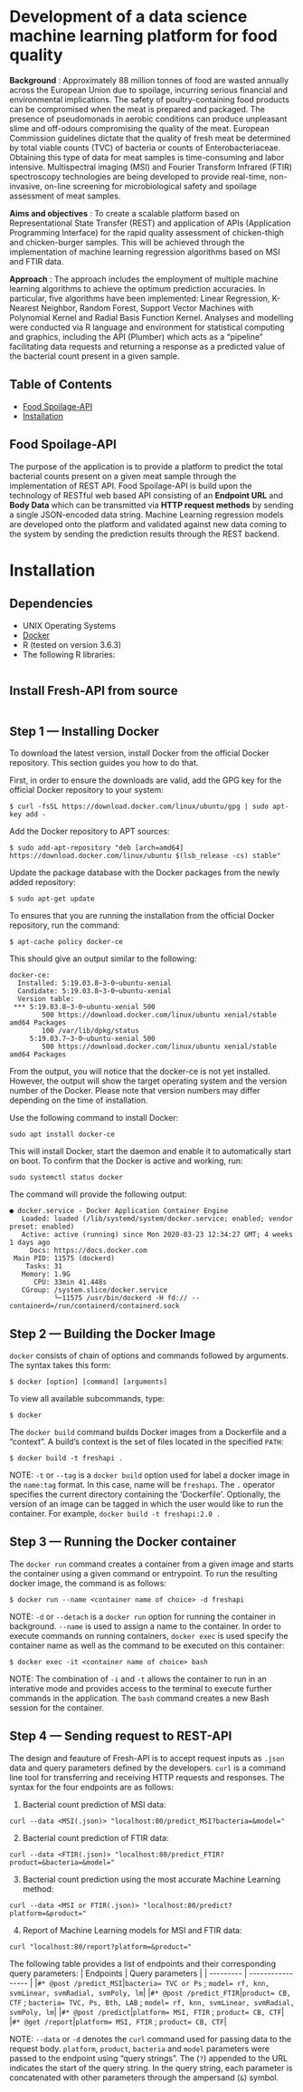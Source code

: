 # Development of a data science machine learning platform for food quality
**Background** : Approximately 88 million tonnes of food are wasted annually across the European Union due to spoilage, incurring serious financial and environmental implications. The safety of poultry-containing food products can be compromised when the meat is prepared and packaged. The presence of pseudomonads in aerobic conditions can produce unpleasant slime and off-odours compromising the quality of the meat. European Commission guidelines dictate that the quality of fresh meat be determined by total viable counts (TVC) of bacteria or counts of Enterobacteriaceae. Obtaining this type of data for meat samples is time-consuming and labor intensive. Multispectral imaging (MSI) and Fourier Transform Infrared (FTIR) spectroscopy technologies are being developed to provide real-time, non-invasive, on-line screening for microbiological safety and spoilage assessment of meat samples. 

**Aims and objectives** : To create a scalable platform based on Representational State Transfer (REST) and application of APIs (Application Programming Interface) for the rapid quality assessment of chicken-thigh and chicken-burger samples. This will be achieved through the implementation of machine learning regression algorithms based on MSI and FTIR data. 

**Approach** : The approach includes the employment of multiple machine learning algorithms to achieve the optimum prediction accuracies. In particular, five algorithms have been implemented: Linear Regression, K-Nearest Neighbor, Random Forest, Support Vector Machines with Polynomial Kernel and Radial Basis Function Kernel. Analyses and modelling were conducted via R language and environment for statistical computing and graphics, including the API (Plumber) which acts as a “pipeline” facilitating data requests and returning a response as a predicted value of the bacterial count present in a given sample. 

## Table of Contents
* [Food Spoilage-API ](#Food-Spoilage-API)
* [Installation](#Installation)




## Food Spoilage-API 
The purpose of the application is to provide a platform to predict the total bacterial counts present on a given meat sample through the implementation of REST API. Food Spoilage-API is build upon the technology of RESTful web based API consisting of an **Endpoint URL** and **Body Data** which can be transmitted via **HTTP request methods** by sending a single JSON-encoded data string. Machine Learning regression models are developed onto the platform and validated against new data coming to the system by sending the prediction results through the REST backend.

# Installation
## **Dependencies**
 * UNIX Operating Systems  
 * [Docker](https://www.docker.com/why-docker)
 * R (tested on version 3.6.3)
 * The following R libraries:
 ```
 
 ```
 
## **Install Fresh-API from source**  
```
```

## **Step 1 — Installing Docker**

To download the latest version, install Docker from the official Docker repository. This section guides you how to do that.

First, in order to ensure the downloads are valid, add the GPG key for the official Docker repository to your system:
```
$ curl -fsSL https://download.docker.com/linux/ubuntu/gpg | sudo apt-key add -
```
Add the Docker repository to APT sources:
```
$ sudo add-apt-repository "deb [arch=amd64] https://download.docker.com/linux/ubuntu $(lsb_release -cs) stable"
```
Update the package database with the Docker packages from the newly added repository:
```
$ sudo apt-get update
```
To ensures that you are running the installation from the official Docker repository, run the command:
```
$ apt-cache policy docker-ce
```
This should give an output similar to the following:
```
docker-ce:
  Installed: 5:19.03.8~3-0~ubuntu-xenial
  Candidate: 5:19.03.8~3-0~ubuntu-xenial
  Version table:
 *** 5:19.03.8~3-0~ubuntu-xenial 500
        500 https://download.docker.com/linux/ubuntu xenial/stable amd64 Packages
        100 /var/lib/dpkg/status
     5:19.03.7~3-0~ubuntu-xenial 500
        500 https://download.docker.com/linux/ubuntu xenial/stable amd64 Packages
 ```
From the output, you will notice that the docker-ce is not yet installed. However, the output will show the target operating system and the version number of the Docker. Please note that version numbers may differ depending on the time of installation.

Use the following command to install Docker:
```
sudo apt install docker-ce
```
This will install Docker, start the daemon and enable it to automatically start on boot. To confirm that the Docker is active and working, run:
```
sudo systemctl status docker
```
The command will provide the following output:
```
● docker.service - Docker Application Container Engine
   Loaded: loaded (/lib/systemd/system/docker.service; enabled; vendor preset: enabled)
   Active: active (running) since Mon 2020-03-23 12:34:27 GMT; 4 weeks 1 days ago
     Docs: https://docs.docker.com
 Main PID: 11575 (dockerd)
    Tasks: 31
   Memory: 1.9G
      CPU: 33min 41.448s
   CGroup: /system.slice/docker.service
           └─11575 /usr/bin/dockerd -H fd:// --containerd=/run/containerd/containerd.sock
```           
## **Step 2 — Building the Docker Image**
`docker` consists of chain of options and commands followed by arguments. The syntax takes this form:
```
$ docker [option] [command] [arguments]
```
To view all available subcommands, type:
```
$ docker
```
The `docker build` command builds Docker images from a Dockerfile and a “context”. A build’s context is the set of files located in the specified `PATH`:
```
$ docker build -t freshapi .
```
NOTE: `-t` or `--tag` is a `docker build` option used for label a docker image in the `name:tag` format. In this case, name will be `freshapi`. The `.` operator specifies the current directory containing the 'Dockerfile'. Optionally, the version of an image can be tagged in which the user would like to run the container. For example, `docker build -t freshapi:2.0 .` 

## **Step 3 — Running the Docker container**
The `docker run` command creates a container from a given image and starts the container using a given command or entrypoint. To run the resulting docker image, the command is as follows:
```
$ docker run --name <container name of choice> -d freshapi
```
NOTE: `-d` or `--detach` is a `docker run` option for running the container in background. `--name` is used to assign a name to the container. 
In order to execute commands on running containers, `docker exec` is used specify the container name as well as the command to be executed on this container:
```
$ docker exec -it <container name of choice> bash
```
NOTE: The combination of `-i` and `-t` allows the container to run in an interative mode and provides access to the terminal to execute further commands in the application. The `bash` command creates a new Bash session for the container.

## **Step 4 — Sending request to REST-API**
The design and feauture of Fresh-API is to accept request inputs as `.json` data and query parameters defined by the developers. `curl` is a command line tool for transferring and receiving HTTP requests and responses. The syntax for the four endpoints are as follows:
1. Bacterial count prediction of MSI data:
```
curl --data <MSI(.json)> "localhost:80/predict_MSI?bacteria=&model="
```
2. Bacterial count prediction of FTIR data:
```
curl --data <FTIR(.json)> "localhost:80/predict_FTIR?product=&bacteria=&model="
```
3. Bacterial count prediction using the most accurate Machine Learning method:
```
curl --data <MSI or FTIR(.json)> "localhost:80/predict?platform=&product="
```
4. Report of Machine Learning models for MSI and FTIR data:
```
curl "localhost:80/report?platform=&product="
```
The following table provides a list of endpoints and their corresponding query parameters:
|      Endpoints        |  Query parameters   | 
|      ---------        |  -----------------  |
|`#* @post /predict_MSI`|`bacteria= TVC or Ps` ; `model= rf, knn, svmLinear, svmRadial, svmPoly, lm`|
|`#* @post /predict_FTIR`|`product= CB, CTF` ; `bacteria= TVC, Ps, Bth, LAB` ; `model= rf, knn, svmLinear, svmRadial, svmPoly, lm`|
|`#* @post /predict`|`platform= MSI, FTIR` ; `product= CB, CTF`|
|`#* @get /report`|`platform= MSI, FTIR` ; `product= CB, CTF`|

NOTE: `--data` or `-d` denotes the `curl` command used for passing data to the request body. `platform`, `product`, `bacteria` and `model` parameters were passed to the endpoint using “query strings”. The (`?`) appended to the URL indicates the start of the query string. In the query string, each parameter is concatenated with other parameters through the ampersand (`&`) symbol.
